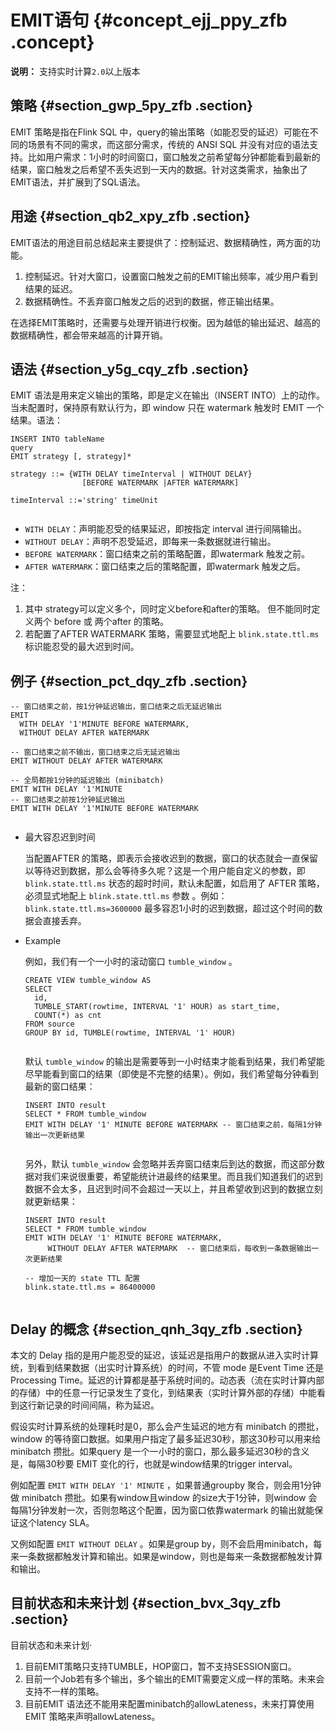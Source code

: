 # EMIT语句 {#concept_ejj_ppy_zfb .concept}

**说明：** 支持实时计算`2.0`以上版本

## 策略 {#section_gwp_5py_zfb .section}

EMIT 策略是指在Flink SQL 中，query的输出策略（如能忍受的延迟）可能在不同的场景有不同的需求，而这部分需求，传统的 ANSI SQL 并没有对应的语法支持。比如用户需求：1小时的时间窗口，窗口触发之前希望每分钟都能看到最新的结果，窗口触发之后希望不丢失迟到一天内的数据。针对这类需求，抽象出了EMIT语法，并扩展到了SQL语法。

## 用途 {#section_qb2_xpy_zfb .section}

EMIT语法的用途目前总结起来主要提供了：控制延迟、数据精确性，两方面的功能。

1.  控制延迟。针对大窗口，设置窗口触发之前的EMIT输出频率，减少用户看到结果的延迟。
2.  数据精确性。不丢弃窗口触发之后的迟到的数据，修正输出结果。

在选择EMIT策略时，还需要与处理开销进行权衡。因为越低的输出延迟、越高的数据精确性，都会带来越高的计算开销。

## 语法 {#section_y5g_cqy_zfb .section}

EMIT 语法是用来定义输出的策略，即是定义在输出（INSERT INTO）上的动作。当未配置时，保持原有默认行为，即 window 只在 watermark 触发时 EMIT 一个结果。语法：

```
INSERT INTO tableName
query
EMIT strategy [, strategy]*

strategy ::= {WITH DELAY timeInterval | WITHOUT DELAY} 
                [BEFORE WATERMARK |AFTER WATERMARK]

timeInterval ::='string' timeUnit
			
```

-   `WITH DELAY`：声明能忍受的结果延迟，即按指定 interval 进行间隔输出。
-   `WITHOUT DELAY`：声明不忍受延迟，即每来一条数据就进行输出。
-   `BEFORE WATERMARK`：窗口结束之前的策略配置，即watermark 触发之前。
-   `AFTER WATERMARK`：窗口结束之后的策略配置，即watermark 触发之后。

注：

1.  其中 strategy可以定义多个，同时定义before和after的策略。 但不能同时定义两个 before 或 两个after 的策略。
2.  若配置了AFTER WATERMARK 策略，需要显式地配上 `blink.state.ttl.ms` 标识能忍受的最大迟到时间。

## 例子 {#section_pct_dqy_zfb .section}

```language-SQL
-- 窗口结束之前，按1分钟延迟输出，窗口结束之后无延迟输出
EMIT 
  WITH DELAY '1'MINUTE BEFORE WATERMARK,
  WITHOUT DELAY AFTER WATERMARK

-- 窗口结束之前不输出，窗口结束之后无延迟输出
EMIT WITHOUT DELAY AFTER WATERMARK

-- 全局都按1分钟的延迟输出 (minibatch)
EMIT WITH DELAY '1'MINUTE
-- 窗口结束之前按1分钟延迟输出
EMIT WITH DELAY '1'MINUTE BEFORE WATERMARK
			
```

-   最大容忍迟到时间

    当配置AFTER 的策略，即表示会接收迟到的数据，窗口的状态就会一直保留以等待迟到数据，那么会等待多久呢？这是一个用户能自定义的参数，即 `blink.state.ttl.ms` 状态的超时时间，默认未配置，如启用了 AFTER 策略，必须显式地配上 `blink.state.ttl.ms` 参数 。例如： `blink.state.ttl.ms=3600000` 最多容忍1小时的迟到数据，超过这个时间的数据会直接丢弃。

-   Example

    例如，我们有一个一小时的滚动窗口 `tumble_window` 。

    ```
    CREATE VIEW tumble_window AS
    SELECT 
      id,
      TUMBLE_START(rowtime, INTERVAL '1' HOUR) as start_time,
      COUNT(*) as cnt
    FROM source
    GROUP BY id, TUMBLE(rowtime, INTERVAL '1' HOUR)
    					
    ```

    默认 `tumble_window` 的输出是需要等到一小时结束才能看到结果，我们希望能尽早能看到窗口的结果（即使是不完整的结果）。例如，我们希望每分钟看到最新的窗口结果：

    ```
    INSERT INTO result
    SELECT * FROM tumble_window
    EMIT WITH DELAY '1' MINUTE BEFORE WATERMARK -- 窗口结束之前，每隔1分钟输出一次更新结果
    					
    ```

    另外，默认 `tumble_window` 会忽略并丢弃窗口结束后到达的数据，而这部分数据对我们来说很重要，希望能统计进最终的结果里。而且我们知道我们的迟到数据不会太多，且迟到时间不会超过一天以上，并且希望收到迟到的数据立刻就更新结果：

    ```
    INSERT INTO result
    SELECT * FROM tumble_window
    EMIT WITH DELAY '1' MINUTE BEFORE WATERMARK, 
         WITHOUT DELAY AFTER WATERMARK  -- 窗口结束后，每收到一条数据输出一次更新结果
    
    -- 增加一天的 state TTL 配置
    blink.state.ttl.ms = 86400000
    					
    ```


## Delay 的概念 {#section_qnh_3qy_zfb .section}

本文的 Delay 指的是用户能忍受的延迟，该延迟是指用户的数据从进入实时计算统，到看到结果数据（出实时计算系统）的时间，不管 mode 是Event Time 还是Processing Time。延迟的计算都是基于系统时间的。动态表（流在实时计算内部的存储）中的任意一行记录发生了变化，到结果表（实时计算外部的存储）中能看到这行新记录的时间间隔，称为延迟。

假设实时计算系统的处理耗时是0，那么会产生延迟的地方有 minibatch 的攒批，window 的等待窗口数据。如果用户指定了最多延迟30秒，那这30秒可以用来给 minibatch 攒批。如果query 是一个一小时的窗口，那么最多延迟30秒的含义是，每隔30秒要 EMIT 变化的行，也就是window结果的trigger interval。

例如配置 `EMIT WITH DELAY '1' MINUTE` ，如果普通groupby 聚合，则会用1分钟做 minibatch 攒批。如果有window且window 的size大于1分钟，则window 会每隔1分钟发射一次，否则忽略这个配置，因为窗口依靠watermark 的输出就能保证这个latency SLA。

又例如配置 `EMIT WITHOUT DELAY` 。如果是group by，则不会启用minibatch，每来一条数据都触发计算和输出。如果是window，则也是每来一条数据都触发计算和输出。

## 目前状态和未来计划 {#section_bvx_3qy_zfb .section}

目前状态和未来计划·

1.  目前EMIT策略只支持TUMBLE，HOP窗口，暂不支持SESSION窗口。
2.  目前一个Job若有多个输出，多个输出的EMIT需要定义成一样的策略。未来会支持不一样的策略。
3.  目前EMIT 语法还不能用来配置minibatch的allowLateness，未来打算使用EMIT 策略来声明allowLateness。

